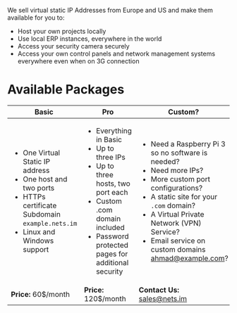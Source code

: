 We sell virtual static IP Addresses from Europe and US and make them 
available for you to:

 - Host your own projects locally
 - Use local ERP instances, everywhere in the world
 - Access your security camera securely
 - Access your own control panels and network management systems everywhere even when on 3G connection


# Available Packages

| Basic | Pro | Custom? |
| --- | --- | --- |
| <ul><li>One Virtual Static IP address </li> <li>One host and two ports </li> <li>HTTPs certificate Subdomain `example.nets.im` </li> <li>Linux and Windows support </li> </ul>| <ul><li>Everything in Basic </li> <li>Up to three IPs </li> <li>Up to three hosts, two port each </li> <li>Custom .com domain included </li> <li>Password protected pages for additional security </li></ul>| <ul><li>Need a Raspberry Pi 3 so no software is needed? </li> <li>Need more IPs? </li> <li>More custom port configurations? </li> <li>A static site for your `.com` domain? </li> <li>A Virtual Private Network (VPN) Service? </li> <li>Email service on custom domains ahmad@example.com?</li></ul> |
| **Price:** 60$/month | **Price:** 120$/month | **Contact Us:** sales@nets.im |
